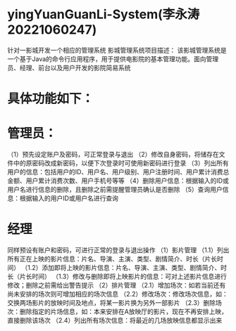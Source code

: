 # yingYuanGuanLi-System(李永涛20221060247)
针对一影城开发一个相应的管理系统
影城管理系统项目描述： 该影城管理系统是一个基于Java的命令行应用程序，用于提供电影院的基本管理功能。面向管理员、经理、前台以及用户开发的影院简易系统

# 具体功能如下：

# 管理员：
（1）预先设定账户及密码，可正常登录与退出
（2）修改自身密码，将储存在文件中的原密码改成新密码，以便下次登录时可使用新密码进行登录
（3）列出所有用户的信息：包括用户的ID、用户名、用户级别、用户注册时间、用户累计消费总金额、用户累计消费次数、用户手机号等等
（4）删除用户信息：根据输入的ID或用户名进行信息的删除，且删除之前需提醒管理员确认是否删除
（5）查询用户信息：根据输入的用户ID或用户名进行查询

# 经理
同样预设有账户和密码，可进行正常的登录与退出操作
（1）影片管理
       （1.1）列出所有正在上映的影片信息：片名、导演、主演、类型、剧情简介、时长（片长时间）
       （1.2）添加即将上映的影片信息：片名、导演、主演、类型、剧情简介、时长（片长时间）
       （1.3）修改与删除即将上映影片的信息：可对上述影片信息进行修改；删除之前需给出警告提示
  （2）排片管理
        （2.1）增加场次：如若当前还有尚未安排的场次则可增加相应的场次信息
        （2.2）修改场次：修改场次信息，如：交换两场影片的放映时间及地点，将某一影片换为另外一部影片
        （2.3）删除场次：删除指定的片场信息，如：本来安排在A放映厅的影片，现在不再安排上映，直接删除该场次
        （2.4）列出所有场次信息：将最近的几场放映信息都显示出来

